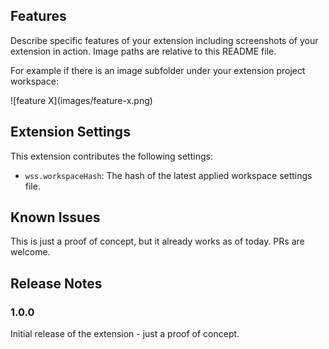 ## Features

Describe specific features of your extension including screenshots of your extension in action. Image paths are relative to this README file.

For example if there is an image subfolder under your extension project workspace:

\!\[feature X\]\(images/feature-x.png\)

## Extension Settings

This extension contributes the following settings:

* `wss.workspaceHash`: The hash of the latest applied workspace settings file.

## Known Issues

This is just a proof of concept, but it already works as of today. PRs are welcome.

## Release Notes

### 1.0.0

Initial release of the extension - just a proof of concept.
